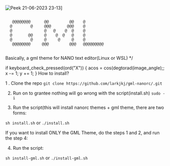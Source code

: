 ![Peek 21-06-2023 23-13](https://github.com/larkjkj/gml-nanorc/assets/87050595/36e7de79-7805-42fc-bcf1-4edbc0b1a7eb)]
```

   @@@@@@@@      @@         @@    @
  @        @     @@@       @@@    @
  @              @   @    @  @    @
  @       @@     @    @  @   @    @
  @        @     @     @     @    @
   @@@@@@@@     @@@         @@@   @@@@@@@@@
                                  
```

Basically, a gml theme for NANO text editor(Linux or WSL)
*/


if keyboard_check_pressed(ord("X"))
{
	acos = cos(degtorad(image_angle);;
	x -= 1;
	y += 1;
}
How to install?

1 . Clone the repo
```git clone https://github.com/larkjkj/gml-nanorc/.git```

2. Run on to grantee nothing will go wrong with the script(install.sh)
```sudo -i```

3. Run the script(this will install nanorc themes + gml theme, there are two forms:

```sh install.sh```
        or
```./install.sh```


If you want to install ONLY the GML Theme, do the steps 1 and 2, and run the step 4:

4. Run the script:

```sh install-gml.sh```
        or
```./install-gml.sh```

